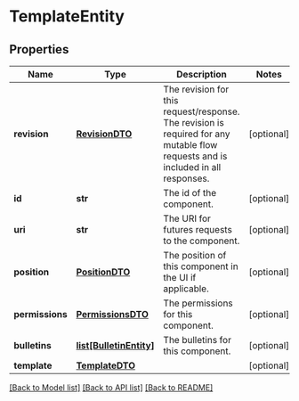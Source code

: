 # TemplateEntity

## Properties
Name | Type | Description | Notes
------------ | ------------- | ------------- | -------------
**revision** | [**RevisionDTO**](RevisionDTO.md) | The revision for this request/response. The revision is required for any mutable flow requests and is included in all responses. | [optional] 
**id** | **str** | The id of the component. | [optional] 
**uri** | **str** | The URI for futures requests to the component. | [optional] 
**position** | [**PositionDTO**](PositionDTO.md) | The position of this component in the UI if applicable. | [optional] 
**permissions** | [**PermissionsDTO**](PermissionsDTO.md) | The permissions for this component. | [optional] 
**bulletins** | [**list[BulletinEntity]**](BulletinEntity.md) | The bulletins for this component. | [optional] 
**template** | [**TemplateDTO**](TemplateDTO.md) |  | [optional] 

[[Back to Model list]](../README.md#documentation-for-models) [[Back to API list]](../README.md#documentation-for-api-endpoints) [[Back to README]](../README.md)


